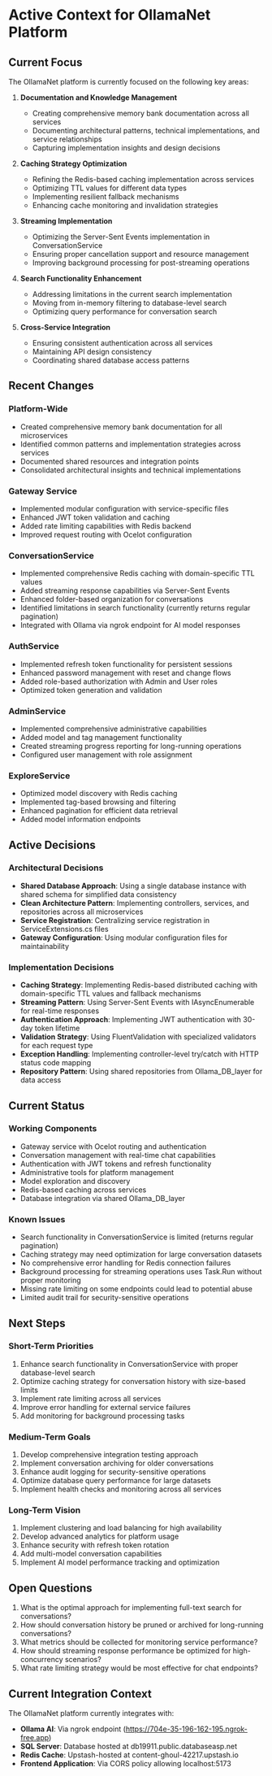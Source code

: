 # Active Context for OllamaNet Platform

## Current Focus

The OllamaNet platform is currently focused on the following key areas:

1. **Documentation and Knowledge Management**
   - Creating comprehensive memory bank documentation across all services
   - Documenting architectural patterns, technical implementations, and service relationships
   - Capturing implementation insights and design decisions

2. **Caching Strategy Optimization**
   - Refining the Redis-based caching implementation across services
   - Optimizing TTL values for different data types
   - Implementing resilient fallback mechanisms
   - Enhancing cache monitoring and invalidation strategies

3. **Streaming Implementation**
   - Optimizing the Server-Sent Events implementation in ConversationService
   - Ensuring proper cancellation support and resource management
   - Improving background processing for post-streaming operations

4. **Search Functionality Enhancement**
   - Addressing limitations in the current search implementation
   - Moving from in-memory filtering to database-level search
   - Optimizing query performance for conversation search

5. **Cross-Service Integration**
   - Ensuring consistent authentication across all services
   - Maintaining API design consistency
   - Coordinating shared database access patterns

## Recent Changes

### Platform-Wide
- Created comprehensive memory bank documentation for all microservices
- Identified common patterns and implementation strategies across services
- Documented shared resources and integration points
- Consolidated architectural insights and technical implementations

### Gateway Service
- Implemented modular configuration with service-specific files
- Enhanced JWT token validation and caching
- Added rate limiting capabilities with Redis backend
- Improved request routing with Ocelot configuration

### ConversationService
- Implemented comprehensive Redis caching with domain-specific TTL values
- Added streaming response capabilities via Server-Sent Events
- Enhanced folder-based organization for conversations
- Identified limitations in search functionality (currently returns regular pagination)
- Integrated with Ollama via ngrok endpoint for AI model responses

### AuthService
- Implemented refresh token functionality for persistent sessions
- Enhanced password management with reset and change flows
- Added role-based authorization with Admin and User roles
- Optimized token generation and validation

### AdminService
- Implemented comprehensive administrative capabilities
- Added model and tag management functionality
- Created streaming progress reporting for long-running operations
- Configured user management with role assignment

### ExploreService
- Optimized model discovery with Redis caching
- Implemented tag-based browsing and filtering
- Enhanced pagination for efficient data retrieval
- Added model information endpoints

## Active Decisions

### Architectural Decisions
- **Shared Database Approach**: Using a single database instance with shared schema for simplified data consistency
- **Clean Architecture Pattern**: Implementing controllers, services, and repositories across all microservices
- **Service Registration**: Centralizing service registration in ServiceExtensions.cs files
- **Gateway Configuration**: Using modular configuration files for maintainability

### Implementation Decisions
- **Caching Strategy**: Implementing Redis-based distributed caching with domain-specific TTL values and fallback mechanisms
- **Streaming Pattern**: Using Server-Sent Events with IAsyncEnumerable for real-time responses
- **Authentication Approach**: Implementing JWT authentication with 30-day token lifetime
- **Validation Strategy**: Using FluentValidation with specialized validators for each request type
- **Exception Handling**: Implementing controller-level try/catch with HTTP status code mapping
- **Repository Pattern**: Using shared repositories from Ollama_DB_layer for data access

## Current Status

### Working Components
- Gateway service with Ocelot routing and authentication
- Conversation management with real-time chat capabilities
- Authentication with JWT tokens and refresh functionality
- Administrative tools for platform management
- Model exploration and discovery
- Redis-based caching across services
- Database integration via shared Ollama_DB_layer

### Known Issues
- Search functionality in ConversationService is limited (returns regular pagination)
- Caching strategy may need optimization for large conversation datasets
- No comprehensive error handling for Redis connection failures
- Background processing for streaming operations uses Task.Run without proper monitoring
- Missing rate limiting on some endpoints could lead to potential abuse
- Limited audit trail for security-sensitive operations

## Next Steps

### Short-Term Priorities
1. Enhance search functionality in ConversationService with proper database-level search
2. Optimize caching strategy for conversation history with size-based limits
3. Implement rate limiting across all services
4. Improve error handling for external service failures
5. Add monitoring for background processing tasks

### Medium-Term Goals
1. Develop comprehensive integration testing approach
2. Implement conversation archiving for older conversations
3. Enhance audit logging for security-sensitive operations
4. Optimize database query performance for large datasets
5. Implement health checks and monitoring across all services

### Long-Term Vision
1. Implement clustering and load balancing for high availability
2. Develop advanced analytics for platform usage
3. Enhance security with refresh token rotation
4. Add multi-model conversation capabilities
5. Implement AI model performance tracking and optimization

## Open Questions

1. What is the optimal approach for implementing full-text search for conversations?
2. How should conversation history be pruned or archived for long-running conversations?
3. What metrics should be collected for monitoring service performance?
4. How should streaming response performance be optimized for high-concurrency scenarios?
5. What rate limiting strategy would be most effective for chat endpoints?

## Current Integration Context

The OllamaNet platform currently integrates with:

- **Ollama AI**: Via ngrok endpoint (https://704e-35-196-162-195.ngrok-free.app)
- **SQL Server**: Database hosted at db19911.public.databaseasp.net
- **Redis Cache**: Upstash-hosted at content-ghoul-42217.upstash.io
- **Frontend Application**: Via CORS policy allowing localhost:5173